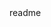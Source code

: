 <snippet>
  <content><![CDATA[
# ${1:project-management-system
This is going to be a project management system. It is really just getting started.
]]></content>
  <tabTrigger>readme</tabTrigger>
</snippet>
